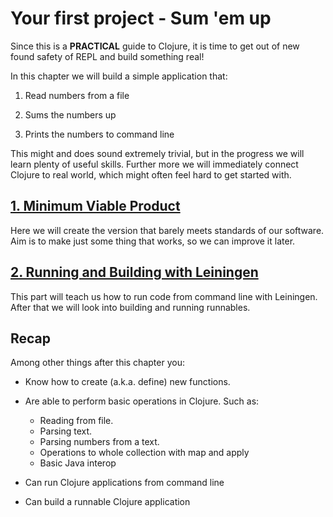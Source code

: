 # Your first project - Sum 'em up

Since this is a __PRACTICAL__ guide to Clojure,
it is time to get out of new found safety of REPL and build something real!

In this chapter we will build a simple application that:

1. Read numbers from a file

2. Sums the numbers up

3. Prints the numbers to command line

This might and does sound extremely trivial,
but in the progress we will learn plenty of useful skills.
Further more we will immediately connect Clojure to real world,
which might often feel hard to get started with.

## [1. Minimum Viable Product](./1-minimum-viable-product.md)

Here we will create the version that barely meets standards of our software.
Aim is to make just some thing that works,
so we can improve it later.

## [2. Running and Building with Leiningen](./2-running-and-building-with-leiningen.md)

This part will teach us how to run code from command line with Leiningen.
After that we will look into building and running runnables.

## Recap

Among other things after this chapter you:

- Know how to create (a.k.a. define) new functions.

- Are able to perform basic operations in Clojure. Such as:
  - Reading from file.
  - Parsing text.
  - Parsing numbers from a text.
  - Operations to whole collection with map and apply
  - Basic Java interop

- Can run Clojure applications from command line

- Can build a runnable Clojure application
